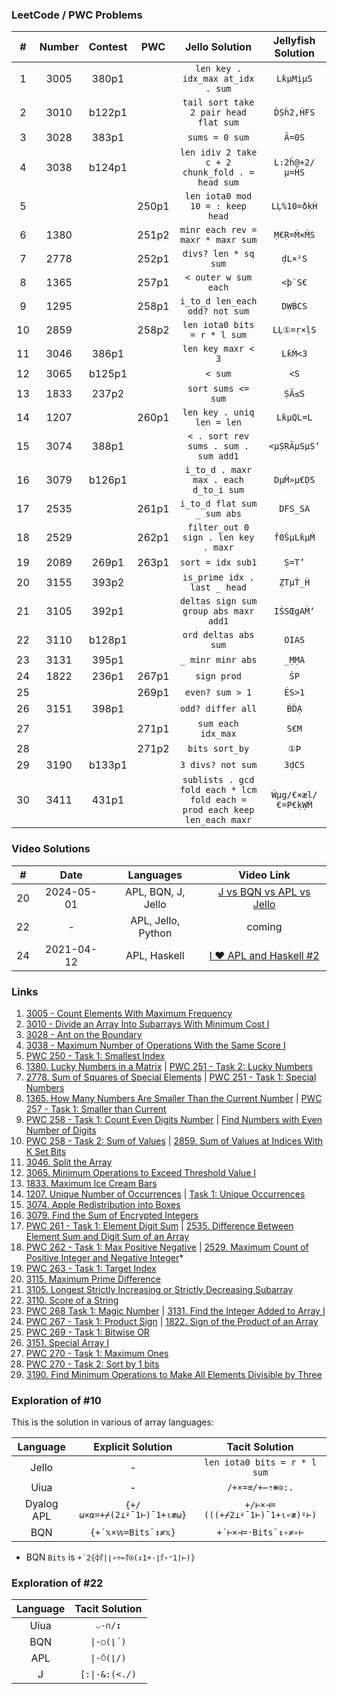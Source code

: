 ### LeetCode / PWC Problems

|   #   | Number | Contest |  PWC  |                              Jello Solution                               | Jellyfish Solution |
| :---: | :----: | :-----: | :---: | :-----------------------------------------------------------------------: | :----------------: |
|   1   |  3005  |  380p1  |       |                     `len key . idx_max at_idx . sum`                      |     `LƙµMịµS`      |
|   2   |  3010  | b122p1  |       |                   `tail sort take 2 pair head flat sum`                   |     `ḊṢḣ2,ḢFS`     |
|   3   |  3028  |  383p1  |       |                              `sums = 0 sum`                               |       `Ä=0S`       |
|   4   |  3038  | b124p1  |       |              `len idiv 2 take c + 2 chunk_fold . = head sum`              |   `L:2ḣ@+2/µ=ḢS`   |
|   5   |        |         | 250p1 |                     `len iota0 mod 10 = : keep head`                      |    `LḶ%10=ðḳḢ`     |
|   6   |  1380  |         | 251p2 |                     `minr each rev = maxr * maxr sum`                     |     `Ṃ€Ṛ=Ṁ×ṀS`     |
|   7   |  2778  |         | 252p1 |                           `divs? len * sq sum`                            |      `ḍL×²S`       |
|   8   |  1365  |         | 257p1 |                           `< outer w sum each`                            |     ``<þ`S€``      |
|   9   |  1295  |         | 258p1 |                      `i_to_d len_each odd? not sum`                       |      `DẈḂCS`       |
|  10   |  2859  |         | 258p2 |                       `len iota0 bits = r * l sum`                        |     `LḶ①=ṛ×ḷS`     |
|  11   |  3046  |  386p1  |       |                            `len key maxr < 3`                             |      `LƙṀ<3`       |
|  12   |  3065  | b125p1  |       |                                  `< sum`                                  |        `<S`        |
|  13   |  1833  |  237p2  |       |                            `sort sums <= sum`                             |       `ṢÄ≤S`       |
|  14   |  1207  |         | 260p1 |                        `len key . uniq len = len`                         |     `LƙµQL=L`      |
|  15   |  3074  |  388p1  |       |                   `< . sort rev sums . sum . sum add1`                    |    `<µṢṚÄµSµS‘`    |
|  16   |  3079  | b126p1  |       |                   `i_to_d . maxr max . each d_to_i sum`                   |     `DµṀ»µ€ḌS`     |
|  17   |  2535  |         | 261p1 |                        `i_to_d flat sum _ sum abs`                        |      `DFS_SA`      |
|  18   |  2529  |         | 262p1 |                   `filter_out 0 sign . len key . maxr`                    |     `ḟ0ṠµLƙµṀ`     |
|  19   |  2089  |  269p1  | 263p1 |                             `sort = idx sub1`                             |       `Ṣ=T’`       |
|  20   |  3155  |  393p2  |       |                       `is_prime idx . last _ head`                        |      `ẒTµṪ_Ḣ`      |
|  21   |  3105  |  392p1  |       |                   `deltas sign sum group abs maxr add1`                   |     `IṠSŒgAṀ‘`     |
|  22   |  3110  | b128p1  |       |                           `ord deltas abs sum`                            |       `OIAS`       |
|  23   |  3131  |  395p1  |       |                             `_ minr minr abs`                             |       `_ṂṂA`       |
|  24   |  1822  |  236p1  | 267p1 |                                `sign prod`                                |        `ṠP`        |
|  25   |        |         | 269p1 |                              `even? sum > 1`                              |       `ÉS>1`       |
|  26   |  3151  |  398p1  |       |                             `odd? differ all`                             |       `ḂĎẠ`        |
|  27   |        |         | 271p1 |                            `sum each idx_max`                             |       `S€M`        |
|  28   |        |         | 271p2 |                              `bits sort_by`                               |        `①Þ`        |
|  29   |  3190  | b133p1  |       |                             `3 divs? not sum`                             |       `3ḍCS`       |
|  30   |  3411  |  431p1  |       | `sublists . gcd fold each * lcm fold each = prod each keep len_each maxr` | `Ẇµg/€×æl/€=P€ḳẈṀ` |
### Video Solutions
   
|   #   |    Date    |     Languages      |                               Video Link                                |
| :---: | :--------: | :----------------: | :---------------------------------------------------------------------: |
|  20   | 2024-05-01 | APL, BQN, J, Jello | [J vs BQN vs APL vs Jello](https://www.youtube.com/watch?v=ra_VpqPkENU) |
|  22   |     -      | APL, Jello, Python |                                 coming                                  |
|  24   | 2021-04-12 |    APL, Haskell    |  [I ❤ APL and Haskell #2](https://www.youtube.com/watch?v=a7CSK7HNEWQ)  |

### Links

1. [3005 - Count Elements With Maximum Frequency](https://leetcode.com/contest/weekly-contest-380/problems/count-elements-with-maximum-frequency/)
2. [3010 - Divide an Array Into Subarrays With Minimum Cost I](https://leetcode.com/contest/biweekly-contest-122/problems/divide-an-array-into-subarrays-with-minimum-cost-i/)
3. [3028 - Ant on the Boundary](https://leetcode.com/contest/weekly-contest-383/problems/ant-on-the-boundary/)
4. [3038 - Maximum Number of Operations With the Same Score I](https://leetcode.com/contest/biweekly-contest-124/problems/maximum-number-of-operations-with-the-same-score-i/)
5. [PWC 250 - Task 1: Smallest Index](https://theweeklychallenge.org/blog/perl-weekly-challenge-250/)
6. [1380. Lucky Numbers in a Matrix](https://leetcode.com/problems/lucky-numbers-in-a-matrix/description/) | [PWC 251 - Task 2: Lucky Numbers](https://theweeklychallenge.org/blog/perl-weekly-challenge-251/)
7. [2778. Sum of Squares of Special Elements](https://leetcode.com/problems/sum-of-squares-of-special-elements/description/) | [PWC 251 - Task 1: Special Numbers](https://theweeklychallenge.org/blog/perl-weekly-challenge-251/)
8. [1365. How Many Numbers Are Smaller Than the Current Number](https://leetcode.com/problems/how-many-numbers-are-smaller-than-the-current-number/description/) | [PWC 257 - Task 1: Smaller than Current](https://theweeklychallenge.org/blog/perl-weekly-challenge-257/)
9. [PWC 258 - Task 1: Count Even Digits Number](https://theweeklychallenge.org/blog/perl-weekly-challenge-258/) | [Find Numbers with Even Number of Digits](https://leetcode.com/problems/find-numbers-with-even-number-of-digits/)
10. [PWC 258 - Task 2: Sum of Values](https://theweeklychallenge.org/blog/perl-weekly-challenge-258/) | [2859. Sum of Values at Indices With K Set Bits](https://leetcode.com/problems/sum-of-values-at-indices-with-k-set-bits/description/)
11. [3046. Split the Array](https://leetcode.com/contest/weekly-contest-386/problems/split-the-array/)
12. [3065. Minimum Operations to Exceed Threshold Value I](https://leetcode.com/contest/biweekly-contest-125/problems/minimum-operations-to-exceed-threshold-value-i/)
13. [1833. Maximum Ice Cream Bars](https://leetcode.com/problems/maximum-ice-cream-bars/description/)
14. [1207. Unique Number of Occurrences](https://leetcode.com/problems/unique-number-of-occurrences/description/) | [Task 1: Unique Occurrences](https://theweeklychallenge.org/blog/perl-weekly-challenge-260/)
15. [3074. Apple Redistribution into Boxes](https://leetcode.com/contest/weekly-contest-388/problems/apple-redistribution-into-boxes/)
16. [3079. Find the Sum of Encrypted Integers](https://leetcode.com/contest/biweekly-contest-126/problems/find-the-sum-of-encrypted-integers/)
17. [PWC 261 - Task 1: Element Digit Sum](https://theweeklychallenge.org/blog/perl-weekly-challenge-261/) | [2535. Difference Between Element Sum and Digit Sum of an Array](https://leetcode.com/problems/difference-between-element-sum-and-digit-sum-of-an-array/description/)
18. [PWC 262 - Task 1: Max Positive Negative](https://theweeklychallenge.org/blog/perl-weekly-challenge-262/) | [2529. Maximum Count of Positive Integer and Negative Integer](https://leetcode.com/problems/maximum-count-of-positive-integer-and-negative-integer/description/)*
19. [PWC 263 - Task 1: Target Index](https://theweeklychallenge.org/blog/perl-weekly-challenge-263/)
20. [3115. Maximum Prime Difference](https://leetcode.com/problems/maximum-prime-difference/description/)
21. [3105. Longest Strictly Increasing or Strictly Decreasing Subarray](https://leetcode.com/problems/longest-strictly-increasing-or-strictly-decreasing-subarray/description/)
22. [3110. Score of a String](https://leetcode.com/problems/score-of-a-string/)
23. [PWC 268 Task 1: Magic Number](https://theweeklychallenge.org/blog/perl-weekly-challenge-268/) | [3131. Find the Integer Added to Array I](https://leetcode.com/problems/find-the-integer-added-to-array-i/description/)
24. [PWC 267 - Task 1: Product Sign](https://theweeklychallenge.org/blog/perl-weekly-challenge-267/) | [1822. Sign of the Product of an Array](https://leetcode.com/contest/weekly-contest-236/problems/sign-of-the-product-of-an-array/)
25. [PWC 269 - Task 1: Bitwise OR](https://theweeklychallenge.org/blog/perl-weekly-challenge-269/)
26. [3151. Special Array I](https://leetcode.com/problems/special-array-i/description/)
27. [PWC 270 - Task 1: Maximum Ones](https://theweeklychallenge.org/blog/perl-weekly-challenge-271/)
28. [PWC 270 - Task 2: Sort by 1 bits](https://theweeklychallenge.org/blog/perl-weekly-challenge-271/)
29. [3190. Find Minimum Operations to Make All Elements Divisible by Three](https://leetcode.com/problems/find-minimum-operations-to-make-all-elements-divisible-by-three/description/)

### Exploration of #10

This is the solution in various of array languages:

|  Language  |     Explicit Solution      |         Tacit Solution         |
| :--------: | :------------------------: | :----------------------------: |
|   Jello    |             -              |  `len iota0 bits = r * l sum`  |
|    Uiua    |             -              |        `/+×=≡/+⋯⇡⧻⊙:.`         |
| Dyalog APL | `{+/⍵×⍺=+⌿(2⊥⍣¯1⊢)¯1+⍳≢⍵}` | `+/⊢×⊣=(((+⌿2⊥⍣¯1⊢)¯1+⍳∘≢)⍤⊢)` |
|    BQN     |     `{+´𝕩×𝕨=Bits¨↕≠𝕩}`     |      `+´⊢×⊣=·Bits¨↕∘≠∘⊢`       |

* BQN `Bits` is `+´2{⌽𝕗|⌊∘÷⟜𝕗⍟(↕1+·⌊𝕗⋆⁼1⌈⊢)}`

### Exploration of #22

| Language | Tacit Solution |
| :------: | :------------: |
|   Uiua   |    `⌵-∩/↧`     |
|   BQN    |   `\|-○(⌊´)`   |
|   APL    |   `\|-⍥(⌊/)`   |
|    J     | `[:\|-&:(<./)` |
